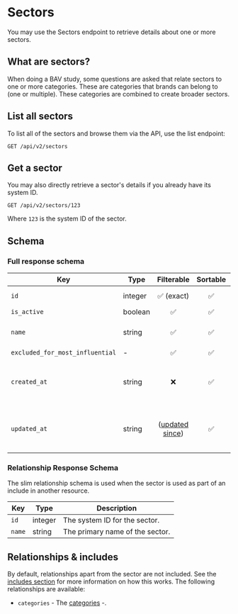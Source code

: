 # Sectors

You may use the Sectors endpoint to retrieve details about one or more sectors.

## What are sectors?

When doing a BAV study, some questions are asked that relate sectors to one or more categories. These are categories that
brands can belong to (one or multiple). These categories are combined to create broader sectors.

## List all sectors

To list all of the sectors and browse them via the API, use the list endpoint:

```http request
GET /api/v2/sectors
```

## Get a sector

You may also directly retrieve a sector's details if you already have its system ID.

```http request
GET /api/v2/sectors/123
```

Where `123` is the system ID of the sector.

## Schema

### Full response schema

| Key                             | Type    |                Filterable                 |      Sortable      |    Configurable    | Description                                           |
|---------------------------------|---------|:-----------------------------------------:|:------------------:|:------------------:|-------------------------------------------------------|
| `id`                            | integer |        :white_check_mark: (exact)         | :white_check_mark: | :white_check_mark: | The system ID.                                        |    
| `is_active`                     | boolean |            :white_check_mark:             | :white_check_mark: | :white_check_mark: | -                                                     |                                                      
| `name`                          | string  |            :white_check_mark:             | :white_check_mark: | :white_check_mark: | The name of the sector.                               |         
| `excluded_for_most_influential` | -       |            :white_check_mark:             | :white_check_mark: | :white_check_mark: | -                                                     |
| `created_at`                    | string  |                    :x:                    | :white_check_mark: | :white_check_mark: | A datetime string when this sector was first created. |
| `updated_at`                    | string  | ([updated since](../customizing/filters)) | :white_check_mark: | :white_check_mark: | A datetime string when this sector was last updated.  |

### Relationship Response Schema

The slim relationship schema is used when the sector is used as part of an include in another resource.

| Key      | Type    | Description                     |
|----------|---------|---------------------------------|
| `id`     | integer | The system ID for the sector.   |
| `name`   | string  | The primary name of the sector. |


## Relationships & includes

By default, relationships apart from the sector are not included. See
the [includes section](../customizing/includes) for more information on how this works. The following relationships
are available:

- `categories` - The [categories](./categories.md) -.

